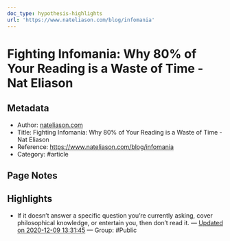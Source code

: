 ```yaml
---
doc_type: hypothesis-highlights
url: 'https://www.nateliason.com/blog/infomania'
---
```

# Fighting Infomania: Why 80% of Your Reading is a Waste of Time - Nat Eliason

## Metadata
- Author: [nateliason.com]()
- Title: Fighting Infomania: Why 80% of Your Reading is a Waste of Time - Nat Eliason
- Reference: https://www.nateliason.com/blog/infomania
- Category: #article

## Page Notes


## Highlights
- If it doesn’t answer a specific question you’re currently asking, cover philosophical knowledge, or entertain you, then don’t read it. — [Updated on 2020-12-09 13:31:45](https://hyp.is/ce88jDnXEeuXCIc2h94w7w/www.nateliason.com/blog/infomania)  — Group: #Public

